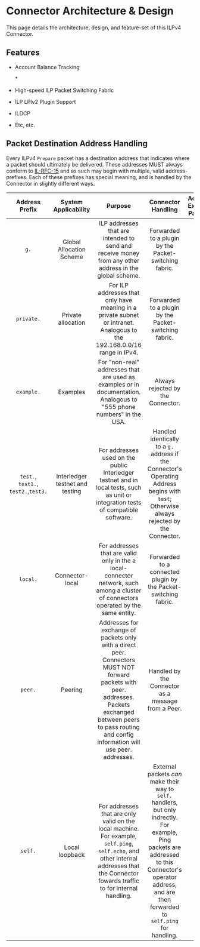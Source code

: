 # Connector Architecture & Design

This page details the architecture, design, and feature-set of this ILPv4 Connector.

## Features

* Account Balance Tracking

  \*

* High-speed ILP Packet Switching Fabric
* ILP LPIv2 Plugin Support
* ILDCP
* Etc, etc.

## Packet Destination Address Handling

Every ILPv4 `Prepare` packet has a destination address that indicates where a packet should ultimately be delivered. These addresses MUST always conform to [IL-RFC-15](https://github.com/interledger/rfcs/blob/master/0015-ilp-addresses) and as such may begin with multiple, valid address-prefixes. Each of these prefixes has special meaning, and is handled by the Connector in slightly different ways.

| Address Prefix | System Applicability | Purpose | Connector Handling | Accepts External Packets | Forwards Out of Connector |
| :---: | :---: | :---: | :---: | :---: | :---: |
| `g.` | Global Allocation Scheme | ILP addresses that are intended to send and receive money from any other address in the global scheme. | Forwarded to a plugin by the Packet-switching fabric. | Yes | Yes |
| `private.` | Private allocation | For ILP addresses that only have meaning in a private subnet or intranet. Analogous to the 192.168.0.0/16 range in IPv4. | Forwarded to a plugin by the Packet-switching fabric. | No | Yes |
| `example.` | Examples | For "non-real" addresses that are used as examples or in documentation. Analogous to "555 phone numbers" in the USA. | Always rejected by the Connector. | No | No |
| `test.`, `test1.`, `test2.`,`test3.` | Interledger testnet and testing | For addresses used on the public Interledger testnet and in local tests, such as unit or integration tests of compatible software. | Handled identically to a `g.` address if the Connector's Operating Address begins with `test`; Otherwise always rejected by the Connector. | Yes | Yes |
| `local.` | Connector-local | For addresses that are valid only in the a local-connector network, such among a cluster of connectors operated by the same entity. | Forwarded to a connected plugin by the Packet-switching fabric. | No | Yes \(only to another `local.`\) |
| `peer.` | Peering | Addresses for exchange of packets only with a direct peer. Connectors MUST NOT forward packets with peer. addresses. Packets exchanged between peers to pass routing and config information will use peer. addresses. | Handled by the Connector as a message from a Peer. | Yes | No |
| `self.` | Local loopback | For addresses that are only valid on the local machine. For example, `self.ping`, `self.echo`, and other internal addresses that the Connector fowards traffic to for internal handling. | External packets _can_ make their way to `self.` handlers, but only indrectly. For example, Ping packets are addressed to this Connector's operator address, and are then forwarded to `self.ping` for handling. | No | No |

